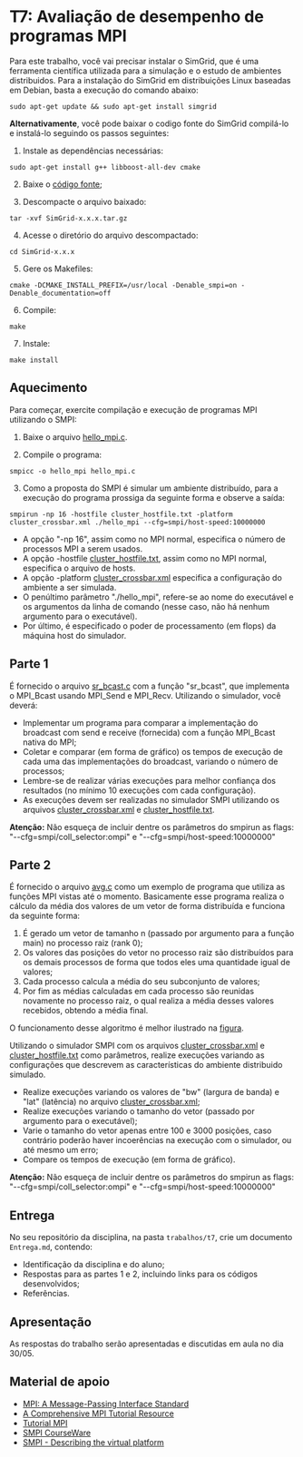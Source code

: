 
# T7: Avaliação de desempenho de programas MPI

Para este trabalho, você vai precisar instalar o SimGrid, que é uma ferramenta científica utilizada para a simulação e o estudo de ambientes distribuidos. Para a instalação do SimGrid em distribuições Linux baseadas em Debian, basta a execução do comando abaixo:

```
sudo apt-get update && sudo apt-get install simgrid
```

**Alternativamente**, você pode baixar o codigo fonte do SimGrid compilá-lo e instalá-lo seguindo os passos seguintes:

1. Instale as dependências necessárias:
```
sudo apt-get install g++ libboost-all-dev cmake
```

2. Baixe o [código fonte](http://gforge.inria.fr/frs/download.php/file/37955/SimGrid-3.22.tar.gz);

3. Descompacte o arquivo baixado:
```
tar -xvf SimGrid-x.x.x.tar.gz
```

4. Acesse o diretório do arquivo descompactado:
```
cd SimGrid-x.x.x
```

5. Gere os Makefiles:
```
cmake -DCMAKE_INSTALL_PREFIX=/usr/local -Denable_smpi=on -Denable_documentation=off
```

6. Compile:
```
make
```

7. Instale:
```
make install
```

## Aquecimento

Para começar, exercite compilação e execução de programas MPI utilizando o SMPI:

1. Baixe o arquivo [hello_mpi.c](hello_mpi.c).

2. Compile o programa:
```
smpicc -o hello_mpi hello_mpi.c
```

3. Como a proposta do SMPI é simular um ambiente distribuído, para a execução do programa prossiga da seguinte forma e observe a saída:
  
```
smpirun -np 16 -hostfile cluster_hostfile.txt -platform cluster_crossbar.xml ./hello_mpi --cfg=smpi/host-speed:10000000
```

+ A opção "-np 16", assim como no MPI normal, especifica o número de processos MPI a serem usados.
+ A opção -hostfile [cluster_hostfile.txt](cluster_hostfile.txt), assim como no MPI normal, especifica o arquivo de hosts.
+ A opção -platform [cluster_crossbar.xml](cluster_crossbar.xml) especifica a configuração do ambiente a ser simulada.
+ O penúltimo parâmetro "./hello_mpi", refere-se ao nome do executável e os argumentos da linha de comando (nesse caso, não há nenhum argumento para o executável).
+ Por último, é especificado o poder de processamento (em flops) da máquina host do simulador.

## Parte 1
É fornecido o arquivo [sr_bcast.c](sr_bcast.c) com a função "sr_bcast", que implementa o MPI_Bcast usando MPI_Send e MPI_Recv. Utilizando o simulador, você deverá:

+ Implementar um programa para comparar a implementação do broadcast com send e receive (fornecida) com a função MPI_Bcast nativa do MPI;
+ Coletar e comparar (em forma de gráfico) os tempos de execução de cada uma das implementações do broadcast, variando o número de processos;
+ Lembre-se de realizar várias execuções para melhor confiança dos resultados (no mínimo 10 execuções com cada configuração).
+ As execuções devem ser realizadas no simulador SMPI utilizando os arquivos [cluster_crossbar.xml](cluster_crossbar.xml) e [cluster_hostfile.txt](cluster_hostfile.txt).
  
**Atenção:** Não esqueça de incluir dentre os parâmetros do smpirun as flags: "--cfg=smpi/coll_selector:ompi" e "--cfg=smpi/host-speed:10000000"

## Parte 2
É fornecido o arquivo [avg.c](avg.c) como um exemplo de programa que utiliza as funções MPI vistas até o momento. Basicamente esse programa realiza o cálculo da média dos valores de um vetor de forma distribuída e funciona da seguinte forma:

1. É gerado um vetor de tamanho n (passado por argumento para a função main) no processo raiz (rank 0);
2. Os valores das posições do vetor no processo raiz são distribuídos para os demais processos de forma que todos eles uma quantidade igual de valores;
3. Cada processo calcula a média do seu subconjunto de valores;
4. Por fim as médias calculadas em cada processo são reunidas novamente no processo raiz, o qual realiza a média desses valores recebidos, obtendo a média final.

O funcionamento desse algoritmo é melhor ilustrado na [figura](diagrama.png).

Utilizando o simulador SMPI com os arquivos [cluster_crossbar.xml](cluster_crossbar.xml) e [cluster_hostfile.txt](cluster_hostfile.txt) como parâmetros, realize execuções variando as configurações que descrevem as características do ambiente distribuido simulado. 

+ Realize execuções variando os valores de "bw" (largura de banda) e "lat" (latência) no arquivo [cluster_crossbar.xml](cluster_crossbar.xml);
+ Realize execuções variando o tamanho do vetor (passado por argumento para o executável);
+ Varie o tamanho do vetor apenas entre 100 e 3000 posições, caso contrário poderão haver incoerências na execução com o simulador, ou até mesmo um erro; 
+ Compare os tempos de execução (em forma de gráfico).

**Atenção:** Não esqueça de incluir dentre os parâmetros do smpirun as flags: "--cfg=smpi/coll_selector:ompi" e "--cfg=smpi/host-speed:10000000"


## Entrega

No seu repositório da disciplina, na pasta `trabalhos/t7`, crie um documento `Entrega.md`, contendo:
 - Identificação da disciplina e do aluno;
 - Respostas para as partes 1 e 2, incluindo links para os códigos desenvolvidos;
 - Referências.


## Apresentação

As respostas do trabalho serão apresentadas e discutidas em aula no dia 30/05.


## Material de apoio


- [MPI: A Message-Passing Interface Standard](https://www.mpi-forum.org/docs/mpi-3.1/mpi31-report.pdf)  
- [A Comprehensive MPI Tutorial Resource](http://mpitutorial.com/)  
- [Tutorial MPI](https://computing.llnl.gov/tutorials/mpi/)  
- [SMPI CourseWare](https://simgrid.github.io/SMPI_CourseWare/)
- [SMPI - Describing the virtual platform](http://simgrid.gforge.inria.fr/simgrid/3.20/doc/platform.html)
